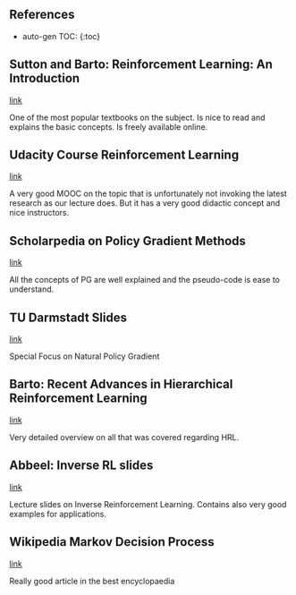 ## References

* auto-gen TOC:
{:toc}

## Sutton and Barto: Reinforcement Learning: An Introduction 
[link](http://incompleteideas.net/sutton/book/ebook/)

One of the most popular textbooks on the subject. Is nice to read and explains the basic concepts. Is freely available online.

## Udacity Course Reinforcement Learning
[link](https://classroom.udacity.com/courses/ud600)

A very good MOOC on the topic that is unfortunately not invoking the latest research as our lecture does. But it has a very good didactic concept and nice instructors.

## Scholarpedia on Policy Gradient Methods
[link](http://www.scholarpedia.org/article/Policy_gradient_methods)

All the concepts of PG are well explained and the pseudo-code is ease to understand.

## TU Darmstadt Slides
[link](http://www.ias.tu-darmstadt.de/uploads/Research/MPI2007/MPI2007peters.pdf)

Special Focus on Natural Policy Gradient

## Barto: Recent Advances in Hierarchical Reinforcement Learning
[link](http://incompleteideas.net/rlai.cs.ualberta.ca/papers/barto03recent.pdf)

Very detailed overview on all that was covered regarding HRL.

## Abbeel: Inverse RL slides
[link](https://people.eecs.berkeley.edu/~pabbeel/cs287-fa12/slides/inverseRL.pdf)

Lecture slides on Inverse Reinforcement Learning. Contains also very good examples for applications.

## Wikipedia Markov Decision Process
[link](https://en.wikipedia.org/wiki/Markov_decision_process)

Really good article in the best encyclopaedia 
